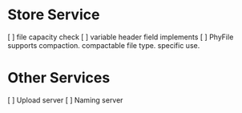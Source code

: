 # Store Service

[ ] file capacity check
[ ] variable header field implements
[ ] PhyFile supports compaction. compactable file type. specific use.

# Other Services

[ ] Upload server
[ ] Naming server

